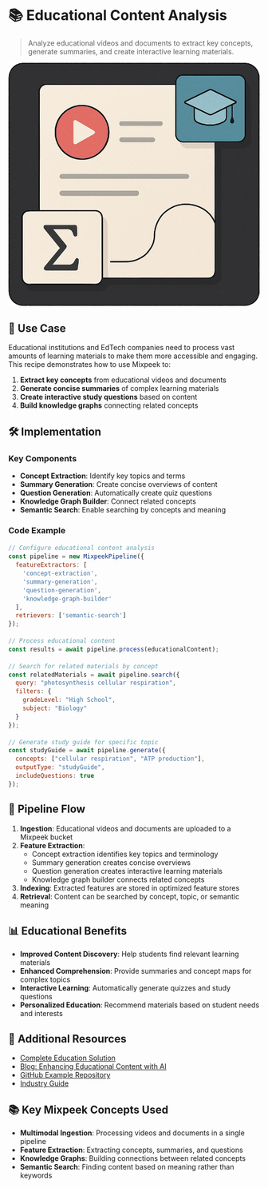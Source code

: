 # 📚 Educational Content Analysis

> Analyze educational videos and documents to extract key concepts, generate summaries, and create interactive learning materials.

![Educational Content Analysis](/content-analysis/img.png)

## 🎯 Use Case

Educational institutions and EdTech companies need to process vast amounts of learning materials to make them more accessible and engaging. This recipe demonstrates how to use Mixpeek to:

1. **Extract key concepts** from educational videos and documents
2. **Generate concise summaries** of complex learning materials
3. **Create interactive study questions** based on content
4. **Build knowledge graphs** connecting related concepts

## 🛠️ Implementation

### Key Components

- **Concept Extraction**: Identify key topics and terms
- **Summary Generation**: Create concise overviews of content
- **Question Generation**: Automatically create quiz questions
- **Knowledge Graph Builder**: Connect related concepts
- **Semantic Search**: Enable searching by concepts and meaning

### Code Example

```javascript
// Configure educational content analysis
const pipeline = new MixpeekPipeline({
  featureExtractors: [
    'concept-extraction',
    'summary-generation',
    'question-generation',
    'knowledge-graph-builder'
  ],
  retrievers: ['semantic-search']
});

// Process educational content
const results = await pipeline.process(educationalContent);

// Search for related materials by concept
const relatedMaterials = await pipeline.search({
  query: "photosynthesis cellular respiration",
  filters: {
    gradeLevel: "High School",
    subject: "Biology"
  }
});

// Generate study guide for specific topic
const studyGuide = await pipeline.generate({
  concepts: ["cellular respiration", "ATP production"],
  outputType: "studyGuide",
  includeQuestions: true
});
```

## 🔄 Pipeline Flow

1. **Ingestion**: Educational videos and documents are uploaded to a Mixpeek bucket
2. **Feature Extraction**:
   - Concept extraction identifies key topics and terminology
   - Summary generation creates concise overviews
   - Question generation creates interactive learning materials
   - Knowledge graph builder connects related concepts
3. **Indexing**: Extracted features are stored in optimized feature stores
4. **Retrieval**: Content can be searched by concept, topic, or semantic meaning

## 📊 Educational Benefits

- **Improved Content Discovery**: Help students find relevant learning materials
- **Enhanced Comprehension**: Provide summaries and concept maps for complex topics
- **Interactive Learning**: Automatically generate quizzes and study questions
- **Personalized Education**: Recommend materials based on student needs and interests

## 🔗 Additional Resources

- [Complete Education Solution](https://mixpeek.com/solutions/education)
- [Blog: Enhancing Educational Content with AI](https://mixpeek.com/blog/educational-content-analysis)
- [GitHub Example Repository](https://github.com/mixpeek/educational-content-analysis-example)
- [Industry Guide](https://www.edtechimpact.com/)

## 📚 Key Mixpeek Concepts Used

- **Multimodal Ingestion**: Processing videos and documents in a single pipeline
- **Feature Extraction**: Extracting concepts, summaries, and questions
- **Knowledge Graphs**: Building connections between related concepts
- **Semantic Search**: Finding content based on meaning rather than keywords 